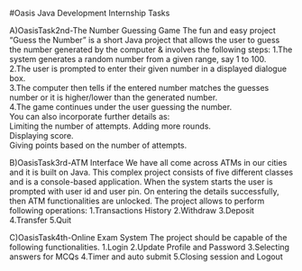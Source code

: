 #Oasis Java Development Internship Tasks

A)OasisTask2nd-The Number Guessing Game
The fun and easy project “Guess the Number” is a short Java project that allows the user to guess the number generated by the computer & involves the following steps:
1.The system generates a random number from a given range, say 1 to 100.  
2.The user is prompted to enter their given number in a displayed dialogue box.  
3.The computer then tells if the entered number matches the guesses number or it is higher/lower than the generated number.  
4.The game continues under the user guessing the number.  
You can also incorporate further details as:  
Limiting the number of attempts. 
Adding more rounds.  
Displaying score.  
Giving points based on the number of attempts.

B)OasisTask3rd-ATM Interface
We have all come across ATMs in our cities and it is built on Java. This complex project consists of
five different classes and is a console-based application. When the system starts the user is
prompted with user id and user pin. On entering the details successfully, then ATM functionalities
are unlocked. The project allows to perform following operations:
1.Transactions History
2.Withdraw
3.Deposit
4.Transfer
5.Quit

C)OasisTask4th-Online Exam System
The project should be capable of the following functionalities.
1.Login
2.Update Profile and Password
3.Selecting answers for MCQs
4.Timer and auto submit
5.Closing session and Logout






